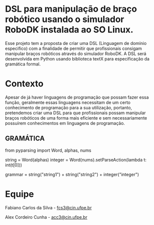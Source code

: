 # DSL para manipulação de braço robótico usando o simulador RoboDK instalada ao SO Linux.

Esse projeto tem a proposta de criar uma DSL (Linguagem de domínio especifico) com a finalidade de permitir que profissionais consigam manipular braços robóticos através do simulador RoboDK. A DSL será desenvolvida em Python usando biblioteca textX para especificação da gramática formal.

 # Contexto

Apesar de já haver linguagens de programação que possam fazer essa função, geralmente essas linguagens necessitam de um certo conhecimento de programação para a sua utilização, portanto, pretendemos criar uma DSL para que profissionais possam manipular braços robóticos de uma forma mais eficiente e sem necessariamente possuírem conhecimentos em linguagens de programação.

## GRAMÁTICA

from pyparsing import Word, alphas, nums

string = Word(alphas)
integer = Word(nums).setParseAction(lambda t: int(t[0]))

grammar = string("string1") + string("string2") + integer("integer")

# Equipe

Fabiano Carlos da Silva - fcs3@cin.ufpe.br

Alex Cordeiro Cunha - acc3@cin.ufpe.br
